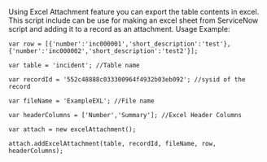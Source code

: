 Using Excel Attachment feature you can export the table contents in excel. This script include can be use for making an excel sheet from ServiceNow script and adding it to a record as an attachment.
Usage Example:

```var row = [{'number':'inc000001','short_description':'test'},{'number':'inc000002','short_description':'test2'}];```

```var table = 'incident'; //Table name```

```var recordId = '552c48888c033300964f4932b03eb092'; //sysid of the record```

```var fileName = 'ExampleEXL'; //File name```

```var headerColumns = ['Number','Summary']; //Excel Header Columns```


```var attach = new excelAttachment();```

```attach.addExcelAttachment(table, recordId, fileName, row, headerColumns);```
